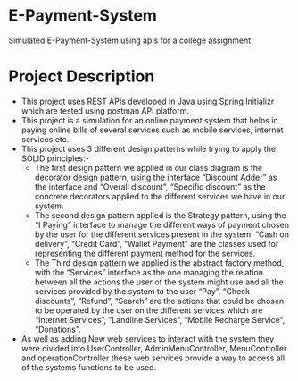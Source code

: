 # E-Payment-System
Simulated E-Payment-System using apis for a college assignment

# Project Description
- This project uses REST APIs developed in Java using Spring Initializr which are tested using postman API platform. 
- This project is a simulation for an online payment system that helps in paying online bills of several services such as mobile services, internet services etc.
- This project uses 3 different design patterns while trying to apply the SOLID principles:-
  - The first design pattern we applied in our class diagram is the decorator design pattern, using the interface “Discount Adder” as the interface and “Overall discount”, “Specific discount” as the concrete decorators applied to the different services we have in our system.
  - The second design pattern applied is the Strategy pattern, using the “I Paying” interface to manage the different ways of payment chosen by the user for the different services present in the system. “Cash on delivery”, “Credit Card”, “Wallet Payment” are the classes used for representing the different payment method for the services.
  - The Third design pattern we applied is the abstract factory method, with the “Services” interface as the one managing the relation between all the actions the user of the system might use and all the services provided by the system to the user “Pay”, “Check discounts”, “Refund”, “Search” are the actions that could be chosen to be operated by the user on the different services which are “Internet Services”, ”Landline Services”, “Mobile Recharge Service”, “Donations”.
- As well as adding New web services to interact with the system they were divided into UserController, AdminMenuController, MenuController and operationController these web services provide a way to access all of the systems functions to be used.
